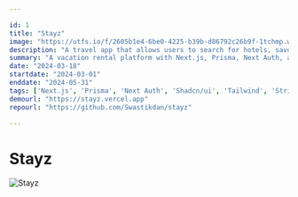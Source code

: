```yaml
---

id: 1
title: "Stayz"
image: "https://utfs.io/f/2605b1e4-6be0-4225-b39b-d86792c26b9f-1tchmp.webp"
description: "A travel app that allows users to search for hotels, save favorite destinations, and enjoy seamless browsing, profile management, and date selection, enhancing the user experience with a responsive interface using Tailwind CSS, implementing a search feature with Next.js, user authentication with Stripe and MongoDB."
summary: "A vacation rental platform with Next.js, Prisma, Next Auth, and Shadcn/ui"
date: "2024-03-18"
startdate: "2024-03-01"
enddate: "2024-05-31"
tags: ['Next.js', 'Prisma', 'Next Auth', 'Shadcn/ui', 'Tailwind', 'Stripe', 'MongoDB']
demourl: "https://stayz.vercel.app"
repourl: "https://github.com/Swastikdan/stayz"

---
```


# Stayz

![Stayz](https://utfs.io/f/2605b1e4-6be0-4225-b39b-d86792c26b9f-1tchmp.webp)
